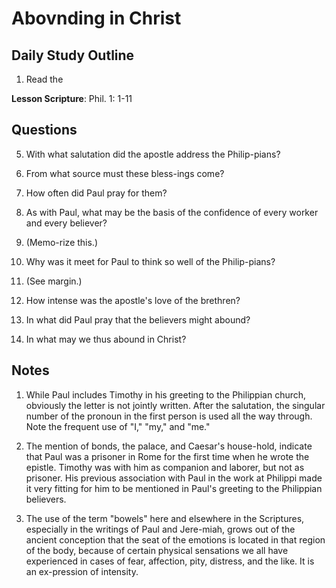 # Abovnding in Christ

## Daily Study Outline

1. Read the

**Lesson Scripture**: Phil. 1: 1-11

## Questions

5. With what salutation did the apostle address the Philip-pians? 

2. From what source must these bless-ings come?

6. How often did Paul pray for them? 

8. As with Paul, what may be the basis of the confidence of every worker and every believer? 

6. (Memo-rize this.) 

9. Why was it meet for Paul to think so well of the Philip-pians? 

7. (See margin.)

10. How intense was the apostle's love of the brethren? 

11. In what did Paul pray that the believers might abound? 

14. In what may we thus abound in Christ? 

## Notes

1. While Paul includes Timothy in his greeting to the Philippian church, obviously the letter is not jointly written. After the salutation, the singular number of the pronoun in the first person is used all the way through. Note the frequent use of "I," "my," and "me."

3. The mention of bonds, the palace, and Caesar's house-hold, indicate that Paul was a prisoner in Rome for the first time when he wrote the epistle. Timothy was with him as companion and laborer, but not as prisoner. His previous association with Paul in the work at Philippi made it very fitting for him to be mentioned in Paul's greeting to the Philippian believers.

7. The use of the term "bowels" here and elsewhere in the Scriptures, especially in the writings of Paul and Jere-miah, grows out of the ancient conception that the seat of the emotions is located in that region of the body, because of certain physical sensations we all have experienced in cases of fear, affection, pity, distress, and the like. It is an ex-pression of intensity.
